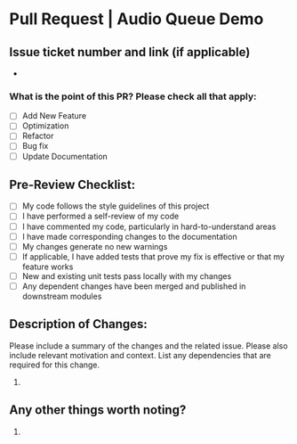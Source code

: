 # Pull Request | Audio Queue Demo

## Issue ticket number and link (if applicable)

-

### What is the point of this PR? Please check all that apply:

- [ ] Add New Feature
- [ ] Optimization
- [ ] Refactor
- [ ] Bug fix
- [ ] Update Documentation

## Pre-Review Checklist:

- [ ] My code follows the style guidelines of this project
- [ ] I have performed a self-review of my code
- [ ] I have commented my code, particularly in hard-to-understand areas
- [ ] I have made corresponding changes to the documentation
- [ ] My changes generate no new warnings
- [ ] If applicable, I have added tests that prove my fix is effective or that my feature works
- [ ] New and existing unit tests pass locally with my changes
- [ ] Any dependent changes have been merged and published in downstream modules

## Description of Changes:

Please include a summary of the changes and the related issue. Please also include relevant motivation and context. List any dependencies that are required for this change.

1.

## Any other things worth noting?

1.
